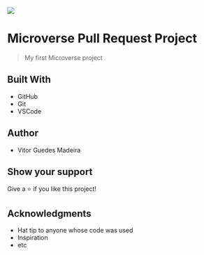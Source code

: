![](https://img.shields.io/badge/Microverse-blueviolet)

# Microverse Pull Request Project

> My first Microverse project


## Built With

- GitHub
- Git
- VSCode


## Author

- Vitor Guedes Madeira

## Show your support

Give a ⭐️ if you like this project!

## Acknowledgments

- Hat tip to anyone whose code was used
- Inspiration
- etc
